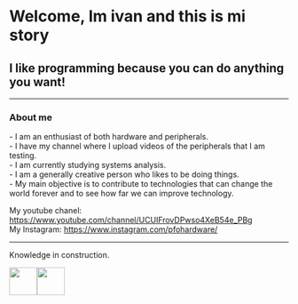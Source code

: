 <div if="header" algin center>

<h1>Welcome, Im ivan and this is mi story</h1>
<h2> I like programming because you can do anything you want!</h2>
</div>

---
<h3>About me</h3>
- I am an enthusiast of both hardware and peripherals.<br>
- I have my channel where I upload videos of the peripherals that I am testing.<br>
- I am currently studying systems analysis.<br>
- I am a generally creative person who likes to be doing things.<br>
- My main objective is to contribute to technologies that can change the world forever and to see how far we can improve technology.<br>

My youtube chanel: https://www.youtube.com/channel/UCUIFrovDPwso4XeB54e_PBg  <br> 
My Instagram: https://www.instagram.com/pfohardware/  <br>

---

Knowledge in construction.
<div align="center>
  <img src="https://cdn-icons-png.flaticon.com/512/2827/2827348.png" width="50px" height="50px"/><img src="https://upload.wikimedia.org/wikipedia/commons/1/1f/Python_logo_01.svg" width="50px" height="50px"><img src="https://www.flickr.com/photos/othree/8220185645" width="50px" height="50px">
</div>
